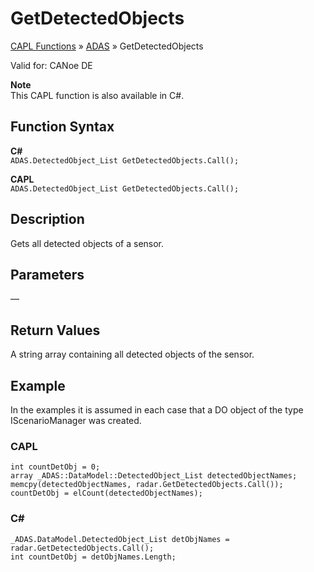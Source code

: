 # GetDetectedObjects

[CAPL Functions](../../CAPLfunctions.md) » [ADAS](../CAPLfunctionsADASOverview.md) » GetDetectedObjects

Valid for: CANoe DE

**Note**  
This CAPL function is also available in C#.

## Function Syntax

**C#**  
`ADAS.DetectedObject_List GetDetectedObjects.Call();`

**CAPL**  
`ADAS.DetectedObject_List GetDetectedObjects.Call();`

## Description

Gets all detected objects of a sensor.

## Parameters

—

## Return Values

A string array containing all detected objects of the sensor.

## Example

In the examples it is assumed in each case that a DO object of the type IScenarioManager was created.

### CAPL

```plaintext
int countDetObj = 0;
array _ADAS::DataModel::DetectedObject_List detectedObjectNames;
memcpy(detectedObjectNames, radar.GetDetectedObjects.Call());
countDetObj = elCount(detectedObjectNames);
```

### C#

```plaintext
_ADAS.DataModel.DetectedObject_List detObjNames = radar.GetDetectedObjects.Call();
int countDetObj = detObjNames.Length;
```
